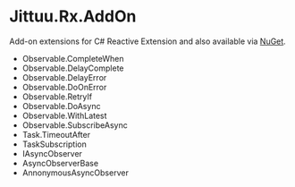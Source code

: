 Jittuu.Rx.AddOn
===============


Add-on extensions for C# Reactive Extension and also available via [NuGet](http://www.nuget.org/packages/Jittuu.Rx.AddOn/).


* Observable.CompleteWhen
* Observable.DelayComplete
* Observable.DelayError
* Observable.DoOnError
* Observable.RetryIf
* Observable.DoAsync
* Observable.WithLatest
* Observable.SubscribeAsync
* Task.TimeoutAfter
* TaskSubscription
* IAsyncObserver
* AsyncObserverBase
* AnnonymousAsyncObserver
